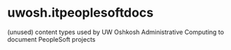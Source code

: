 uwosh.itpeoplesoftdocs
======================

(unused) content types used by UW Oshkosh Administrative Computing to document PeopleSoft projects
